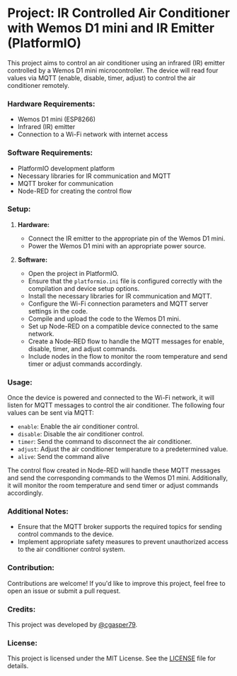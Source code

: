 # Project: IR Controlled Air Conditioner with Wemos D1 mini and IR Emitter (PlatformIO)

This project aims to control an air conditioner using an infrared (IR) emitter controlled by a Wemos D1 mini microcontroller. The device will read four values via MQTT (enable, disable, timer, adjust) to control the air conditioner remotely.

### Hardware Requirements:

- Wemos D1 mini (ESP8266)
- Infrared (IR) emitter
- Connection to a Wi-Fi network with internet access

### Software Requirements:

- PlatformIO development platform
- Necessary libraries for IR communication and MQTT
- MQTT broker for communication
- Node-RED for creating the control flow

### Setup:

1. **Hardware:**
   - Connect the IR emitter to the appropriate pin of the Wemos D1 mini.
   - Power the Wemos D1 mini with an appropriate power source.

2. **Software:**
   - Open the project in PlatformIO.
   - Ensure that the `platformio.ini` file is configured correctly with the compilation and device setup options.
   - Install the necessary libraries for IR communication and MQTT.
   - Configure the Wi-Fi connection parameters and MQTT server settings in the code.
   - Compile and upload the code to the Wemos D1 mini.
   - Set up Node-RED on a compatible device connected to the same network.
   - Create a Node-RED flow to handle the MQTT messages for enable, disable, timer, and adjust commands.
   - Include nodes in the flow to monitor the room temperature and send timer or adjust commands accordingly.

### Usage:

Once the device is powered and connected to the Wi-Fi network, it will listen for MQTT messages to control the air conditioner. The following four values can be sent via MQTT:
- `enable`: Enable the air conditioner control.
- `disable`: Disable the air conditioner control.
- `timer`: Send the command to disconnect the air conditioner.
- `adjust`: Adjust the air conditioner temperature to a predetermined value.
- `alive`: Send the command alive

The control flow created in Node-RED will handle these MQTT messages and send the corresponding commands to the Wemos D1 mini. Additionally, it will monitor the room temperature and send timer or adjust commands accordingly.

### Additional Notes:

- Ensure that the MQTT broker supports the required topics for sending control commands to the device.
- Implement appropriate safety measures to prevent unauthorized access to the air conditioner control system.

### Contribution:

Contributions are welcome! If you'd like to improve this project, feel free to open an issue or submit a pull request.

### Credits:

This project was developed by [@cgasper79](https://github.com/cgasper79).

### License:

This project is licensed under the MIT License. See the [LICENSE](LICENSE) file for details.

